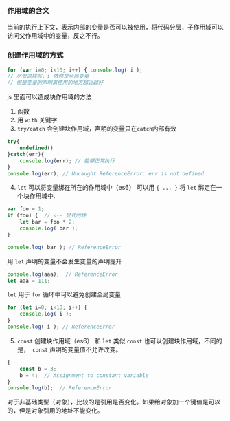 ### 作用域的含义
当前的执行上下文，表示内部的变量是否可以被使用，将代码分层，子作用域可以访问父作用域中的变量，反之不行。
### 创建作用域的方式
``` javascript
for (var i=0; i<10; i++) { console.log( i );
// 尽管这样写，i 依然是全局变量
// 但是变量的声明离使用的地方越近越好
```
js 里面可以造成块作用域的方法
1. 函数
2. 用 ```with``` 关键字
3. ``` try/catch ``` 会创建块作用域，声明的变量只在```catch```内部有效
``` javascript
try{
	undefined()
}catch(err){
	console.log(err); // 能够正常执行
}
console.log(err); // Uncaught ReferenceError: err is not defined
```
4. ``` let ``` 可以将变量绑在所在的作用域中（es6）
可以用 ```{ ... }``` 将 ```let``` 绑定在一个块作用域中.
``` javascript
var foo = 1;
if (foo) {  // <-- 显式的块
	let bar = foo * 2;  
	console.log( bar );
}

console.log( bar ); // ReferenceError
```
用 ``` let ``` 声明的变量不会发生变量的声明提升
``` javascript
console.log(aaa);  // ReferenceError
let aaa = 111;  
```
``` let ``` 用于 ``` for ``` 循环中可以避免创建全局变量
``` javascript
for (let i=0; i<10; i++) { 
	console.log( i );
}
console.log( i ); // ReferenceError
```
5. ``` const ``` 创建块作用域（es6）
和 ``` let ``` 类似 ``` const ``` 也可以创建块作用域，不同的是，``` const``` 声明的变量值不允许改变。
``` javascript
{
	const b = 3;
	b = 4;  // Assignment to constant variable
}
console.log(b);  // ReferenceError
```
对于非基础类型（对象），比较的是引用是否变化。如果给对象加一个键值是可以的，但是对象引用的地址不能变化。
